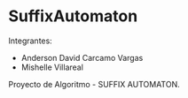 # SuffixAutomaton

Integrantes:
- Anderson David Carcamo Vargas
- Mishelle Villareal

Proyecto de Algoritmo - SUFFIX AUTOMATON.
